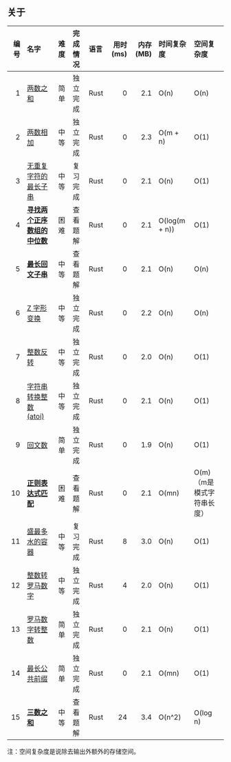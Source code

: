 ## 关于

| 编号 | 名字                                                                               | 难度 | 完成情况 | 语言 | 用时(ms) | 内存(MB) | 时间复杂度    | 空间复杂度                 |
|-----:|:-----------------------------------------------------------------------------------|:-----|:---------|:-----|---------:|---------:|:--------------|:---------------------------|
|    1 | [两数之和](./0001.two-sum.rust/src/lib.rs)                                         | 简单 | 独立完成 | Rust |        0 |      2.1 | O(n)          | O(n)                       |
|    2 | [两数相加](./0002.add-two-numbers.rust/src/lib.rs)                                 | 中等 | 独立完成 | Rust |        0 |      2.3 | O(m + n)      | O(1)                       |
|    3 | [无重复字符的最长子串](./0003.length-of-longest-substring.rust/src/lib.rs)         | 中等 | 复习完成 | Rust |        0 |      2.1 | O(n)          | O(1)                       |
|    4 | [**寻找两个正序数组的中位数**](./0004.median-of-two-sorted-arrays.rust/src/lib.rs) | 困难 | 查看题解 | Rust |        0 |      2.1 | O(log(m + n)) | O(1)                       |
|    5 | [**最长回文子串**](./0005.longest-palindromic-substring.rust/src/lib.rs)           | 中等 | 查看题解 | Rust |        0 |      2.1 | O(n)          | O(n)                       |
|    6 | [Z 字形变换](./0006.zigzag-conversion.rust/src/lib.rs)                             | 中等 | 独立完成 | Rust |        0 |      2.2 | O(n)          | O(n)                       |
|    7 | [整数反转](./0007.reverse-integer.rust/src/lib.rs)                                 | 中等 | 独立完成 | Rust |        0 |      2.0 | O(n)          | O(1)                       |
|    8 | [字符串转换整数 (atoi)](./0008.string-to-integer-atoi.rust/src/lib.rs)             | 中等 | 独立完成 | Rust |        0 |      2.1 | O(n)          | O(1)                       |
|    9 | [回文数](./0009.palindrome-number.rust/src/lib.rs)                                 | 简单 | 独立完成 | Rust |        0 |      1.9 | O(n)          | O(1)                       |
|   10 | [**正则表达式匹配**](./0010.regular-expression-matching.rust/src/lib.rs)           | 困难 | 查看题解 | Rust |        0 |      2.1 | O(mn)         | O(m) （m是模式字符串长度） |
|   11 | [盛最多水的容器](./0011.container-with-most-water.rust/src/lib.rs)                 | 中等 | 复习完成 | Rust |        8 |      3.0 | O(n)          | O(1)                       |
|   12 | [整数转罗马数字](./0012.integer-to-roman.rust/src/lib.rs)                          | 中等 | 独立完成 | Rust |        4 |      2.0 | O(n)          | O(1)                       |
|   13 | [罗马数字转整数](./0013.roman-to-integer.rust/src/lib.rs)                          | 简单 | 独立完成 | Rust |        0 |      2.1 | O(n)          | O(1)                       |
|   14 | [最长公共前缀](./0014.longest-common-prefix.rust/src/lib.rs)                       | 简单 | 独立完成 | Rust |        0 |      2.1 | O(mn)         | O(1)                       |
|   15 | [**三数之和**](./0015.3sum.rust/src/lib.rs)                                        | 中等 | 查看题解 | Rust |       24 |      3.4 | O(n^2)        | O(log n)                   |

注：空间复杂度是说除去输出外额外的存储空间。
